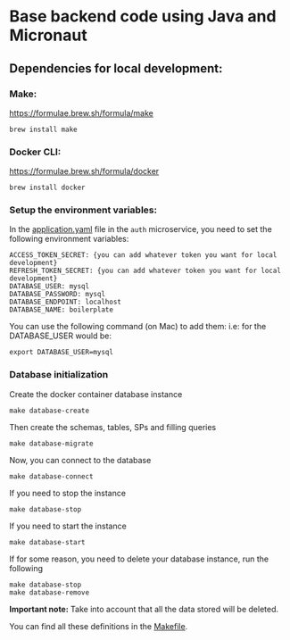 # Base backend code using Java and Micronaut

## Dependencies for local development:

### Make: 
https://formulae.brew.sh/formula/make

```
brew install make
```

### Docker CLI:
https://formulae.brew.sh/formula/docker

```
brew install docker
```

### Setup the environment variables:

In the [application.yaml](src/auth/src/main/resources/application.yml) file in the `auth` microservice, you need to set the following environment variables:
```
ACCESS_TOKEN_SECRET: {you can add whatever token you want for local development}
REFRESH_TOKEN_SECRET: {you can add whatever token you want for local development}
DATABASE_USER: mysql
DATABASE_PASSWORD: mysql
DATABASE_ENDPOINT: localhost
DATABASE_NAME: boilerplate
```

You can use the following command (on Mac) to add them:
i.e: for the DATABASE_USER would be:
```
export DATABASE_USER=mysql
```

### Database initialization

Create the docker container database instance
```
make database-create
```

Then create the schemas, tables, SPs and filling queries
```
make database-migrate
```

Now, you can connect to the database
```
make database-connect
```

If you need to stop the instance
```
make database-stop
```

If you need to start the instance
```
make database-start
```

If for some reason, you need to delete your database instance, run the following
```
make database-stop
make database-remove
```
**Important note:** Take into account that all the data stored will be deleted.

You can find all these definitions in the [Makefile](./Makefile).
